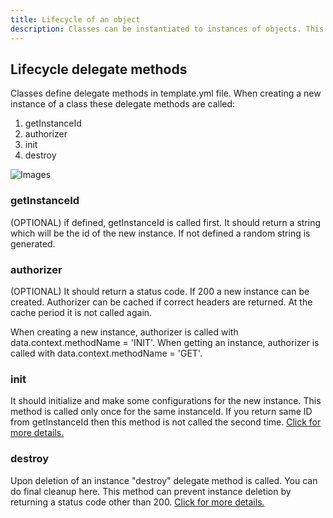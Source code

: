 ```yaml
---
title: Lifecycle of an object
description: Classes can be instantiated to instances of objects. This page explains how to init a new object and which delegate methods are called while doing so.
---
```




## Lifecycle delegate methods

Classes define delegate methods in template.yml file. When creating a new instance of a class these delegate methods are called:

1) getInstanceId
2) authorizer
3) init
4) destroy

![Images](/lifecycle.png)

### getInstanceId

(OPTIONAL) if defined, getInstanceId is called first. It should return a string which will be the id of the new instance. If not defined a random string is generated.

### authorizer

(OPTIONAL) It should return a status code. If 200 a new instance can be created. Authorizer can be cached if correct headers are returned. At the cache period it is not called again. 

When creating a new instance, authorizer is called with data.context.methodName = 'INIT'.
When getting an instance, authorizer is called with data.context.methodName = 'GET'.

### init

It should initialize and make some configurations for the new instance. This method is called only once for the same instanceId. If you return same ID from getInstanceId then this method is not called the second time. [Click for more details.](/docs/classes/delegate-methods#init)

### destroy

Upon deletion of an instance "destroy" delegate method is called. You can do final cleanup here. This method can prevent instance deletion by returning a status code other than 200. [Click for more details.](/docs/classes/delegate-methods#init)